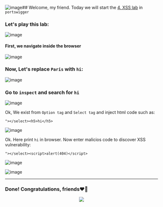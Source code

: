 ![image](https://github.com/user-attachments/assets/328ec737-5281-4670-9847-732047a9e441)## Welcome, my friend. Today we will start the [4. XSS lab](https://portswigger.net/web-security/cross-site-scripting/dom-based/lab-document-write-sink-inside-select-element) in ```portswigger```
### Let's play this lab:

![image](https://github.com/user-attachments/assets/89849ada-2c09-49df-a567-2d12fe2c9ae8)

#### First, we navigate inside the browser

![image](https://github.com/user-attachments/assets/d93339dd-e894-42cf-8e82-abe4d0473ead)

### Now,  Let's replace ```Paris``` with ```hi```:

![image](https://github.com/user-attachments/assets/84acf194-6cfa-4b1d-ba07-e78bcbad9232)

### Go to ```inspect``` and search for ```hi```


![image](https://github.com/user-attachments/assets/d09c3153-c2bc-4c74-ad55-21017266a432)


Ok, We exist from ```Option tag``` and ```Select tag``` and inject html code such as:

```
"></select><h5>hi</h5>
```

![image](https://github.com/user-attachments/assets/7564f8d7-b77c-4945-8ea2-f23f4c41bbb1)

Ok. Here print ```hi``` in browser. Now enter malicios code to discover XSS vulnerability:

```
"></select><script>alert(404)</script>
```

![image](https://github.com/user-attachments/assets/ca80609d-5d76-44f0-85a4-89e763e0da96)

![image](https://github.com/user-attachments/assets/2a925c2e-e398-4107-a28c-7671e41d302f)

-------

### Done! Congratulations, friends❤️‍🔥


<p align="center">
<img src="https://github.com/user-attachments/assets/644290f2-e0f3-4e6e-8df5-aa313cfe126e" >
</p>










